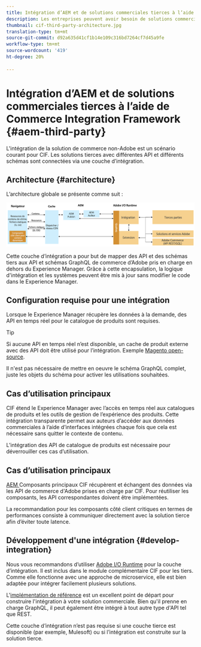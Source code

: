 ```yaml
---
title: Intégration d’AEM et de solutions commerciales tierces à l’aide de Commerce Integration Framework
description: Les entreprises peuvent avoir besoin de solutions commerciales tierces supplémentaires pour alimenter leur vitrine. Le cadre d’intégration commerciale (CIF) peut être utilisé dans de tels scénarios d’intégration pour connecter une solution commerciale tierce à Adobe Experience Manager à l’aide de l’environnement d’exécution d’E/S.
thumbnail: cif-third-party-architecture.jpg
translation-type: tm+mt
source-git-commit: d92a635d41cf1b14e109c316bd7264cf7d45a9fe
workflow-type: tm+mt
source-wordcount: '419'
ht-degree: 20%

---
```


# Intégration d’AEM et de solutions commerciales tierces à l’aide de Commerce Integration Framework {#aem-third-party}

L&#39;intégration de la solution de commerce non-Adobe est un scénario courant pour CIF. Les solutions tierces avec différentes API et différents schémas sont connectées via une couche d’intégration.

## Architecture {#architecture}

L’architecture globale se présente comme suit :

![Présentation de l’architecture d’AEM non Magento/solutions tierces](../assets//AEM_nonMagento_Architecture.png)

Cette couche d’intégration a pour but de mapper des API et des schémas tiers aux API et schémas GraphQL de commerce d’Adobe pris en charge en dehors du Experience Manager. Grâce à cette encapsulation, la logique d&#39;intégration et les systèmes peuvent être mis à jour sans modifier le code dans le Experience Manager.

## Configuration requise pour une intégration

Lorsque le Experience Manager récupère les données à la demande, des API en temps réel pour le catalogue de produits sont requises.

>[!TIP]
>
>Si aucune API en temps réel n’est disponible, un cache de produit externe avec des API doit être utilisé pour l’intégration. Exemple [Magento open-source](https://magento.com/products/magento-open-source).

Il n&#39;est pas nécessaire de mettre en oeuvre le schéma GraphQL complet, juste les objets du schéma pour activer les utilisations souhaitées.

## Cas d’utilisation principaux

CIF étend le Experience Manager avec l’accès en temps réel aux catalogues de produits et les outils de gestion de l’expérience des produits. Cette intégration transparente permet aux auteurs d’accéder aux données commerciales à l’aide d’interfaces intégrées chaque fois que cela est nécessaire sans quitter le contexte de contenu.

L’intégration des API de catalogue de produits est nécessaire pour déverrouiller ces cas d’utilisation.

## Cas d’utilisation principaux

[AEM ](https://github.com/adobe/aem-core-cif-components) Composants principaux CIF récupèrent et échangent des données via les API de commerce d&#39;Adobe prises en charge par CIF. Pour réutiliser les composants, les API correspondantes doivent être implémentées.

La recommandation pour les composants côté client critiques en termes de performances consiste à communiquer directement avec la solution tierce afin d’éviter toute latence.

## Développement d&#39;une intégration {#develop-integration}

Nous vous recommandons d’utiliser [Adobe I/O Runtime](https://www.adobe.io/apis/experienceplatform/runtime.html) pour la couche d’intégration. Il est inclus dans le module complémentaire CIF pour les tiers. Comme elle fonctionne avec une approche de microservice, elle est bien adaptée pour intégrer facilement plusieurs solutions.

L&#39;[implémentation de référence](https://github.com/adobe/commerce-cif-graphql-integration-reference) est un excellent point de départ pour construire l&#39;intégration à votre solution commerciale. Bien qu&#39;il prenne en charge GraphQL, il peut également être intégré à tout autre type d&#39;API tel que REST.

Cette couche d’intégration n’est pas requise si une couche tierce est disponible (par exemple, Mulesoft) ou si l’intégration est construite sur la solution tierce.
